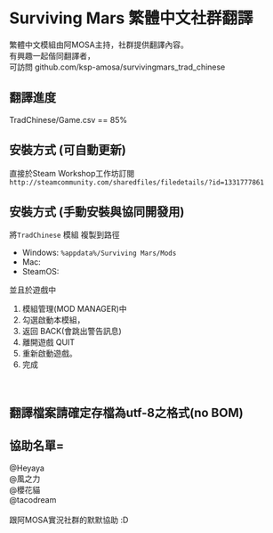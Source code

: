 # Surviving Mars 繁體中文社群翻譯 

繁體中文模組由阿MOSA主持，社群提供翻譯內容。<br />
有興趣一起偕同翻譯者，<br />
可訪問 github.com/ksp-amosa/survivingmars_trad_chinese <br />

## 翻譯進度
TradChinese/Game.csv == 85%

## 安裝方式 (可自動更新)
直接於Steam Workshop工作坊訂閱
`http://steamcommunity.com/sharedfiles/filedetails/?id=1331777861`

## 安裝方式 (手動安裝與協同開發用)
將`TradChinese` 模組 複製到路徑
* Windows: `%appdata%/Surviving Mars/Mods` <br />
* Mac:  <br />
* SteamOS:  <br />

並且於遊戲中 
1. 模組管理(MOD MANAGER)中
2. 勾選啟動本模組，
3. 返回 BACK(會跳出警告訊息)
4. 離開遊戲 QUIT
4. 重新啟動遊戲。
5. 完成
<br />


## 翻譯檔案請確定存檔為utf-8之格式(no BOM)

## 協助名單= 
@Heyaya<br />
@風之力<br />
@櫻花貓<br />
@tacodream<br />
<br />
跟阿MOSA實況社群的默默協助 :D<br />
